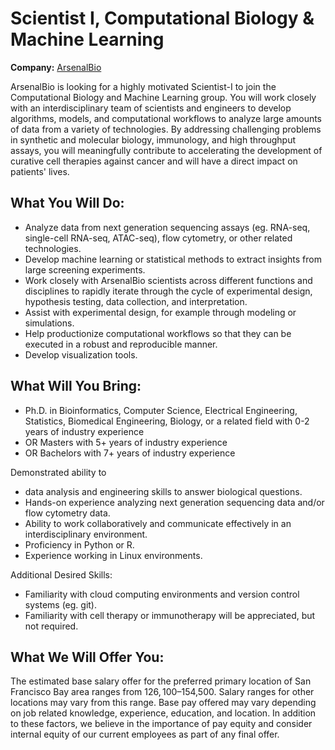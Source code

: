 # Scientist I, Computational Biology & Machine Learning

**Company:** [ArsenalBio][company]

ArsenalBio is looking for a highly motivated Scientist-I to join the Computational Biology and Machine Learning group. You will work closely with an interdisciplinary team of scientists and engineers to develop algorithms, models, and computational workflows to analyze large amounts of data from a variety of technologies. By addressing challenging problems in synthetic and molecular biology, immunology, and high throughput assays, you will meaningfully contribute to accelerating the development of curative cell therapies against cancer and will have a direct impact on patients' lives.

## What You Will Do:

-   Analyze data from next generation sequencing assays (eg. RNA-seq, single-cell RNA-seq, ATAC-seq), flow cytometry, or other related technologies.
-   Develop machine learning or statistical methods to extract insights from large screening experiments.
-   Work closely with ArsenalBio scientists across different functions and disciplines to rapidly iterate through the cycle of experimental design, hypothesis testing, data collection, and interpretation.
-   Assist with experimental design, for example through modeling or simulations.
-   Help productionize computational workflows so that they can be executed in a robust and reproducible manner.
-   Develop visualization tools.

## What Will You Bring:

-   Ph.D. in Bioinformatics, Computer Science, Electrical Engineering, Statistics, Biomedical Engineering, Biology, or a related field with 0-2 years of industry experience
-   OR Masters with 5+ years of industry experience
-   OR Bachelors with 7+ years of industry experience

Demonstrated ability to

-   data analysis and engineering skills to answer biological questions.
-   Hands-on experience analyzing next generation sequencing data and/or flow cytometry data.
-   Ability to work collaboratively and communicate effectively in an interdisciplinary environment.
-   Proficiency in Python or R.
-   Experience working in Linux environments.

Additional Desired Skills:

-   Familiarity with cloud computing environments and version control systems (eg. git).
-   Familiarity with cell therapy or immunotherapy will be appreciated, but not required.

## What We Will Offer You:

The estimated base salary offer for the preferred primary location of San Francisco Bay area ranges from $126,100–$154,500.
Salary ranges for other locations may vary from this range. Base pay offered may vary depending on job related knowledge, experience, education, and location. In addition to these factors, we believe in the importance of pay equity and consider internal equity of our current employees as part of any final offer.

<!-- LINKS -->

[company]: https://arsenalbio.com/
